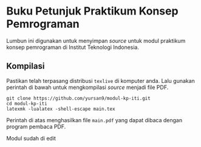 # Buku Petunjuk Praktikum Konsep Pemrograman

Lumbun ini digunakan untuk menyimpan *source* untuk modul praktikum konsep pemrograman di Institut Teknologi Indonesia.

## Kompilasi

Pastikan telah terpasang distribusi `texlive` di komputer anda. Lalu gunakan perintah di bawah untuk mengkompilasi *source* menjadi file PDF.

```
git clone https://github.com/yursan9/modul-kp-iti.git
cd modul-kp-iti
latexmk -lualatex -shell-escape main.tex
```

Perintah di atas menghasilkan file `main.pdf` yang dapat dibaca dengan program pembaca PDF.

Modul sudah di edit
